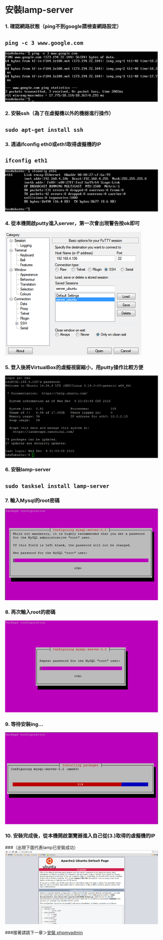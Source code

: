 # **安裝lamp-server**


### 1. 確認網路狀態（ping不到google請檢查網路設定）
## ```ping -c 3 www.google.com```
![](../img/inst_part1/part1_1.png)

### 2. 安裝ssh（為了在虛擬機以外的機器進行操作）
## ```sudo apt-get install ssh```

### 3. 透過ifconfig eth0或eth1取得虛擬機的IP
## ```ifconfig eth1```
![](../img/inst_part1/part1_2.png)

### 4. 從本機開啟putty進入server，第一次會出現警告按ok即可
![](../img/inst_part1/part1_3.png)

### 5. 登入後將VirtualBox的虛擬視窗縮小，用putty操作比較方便
![](../img/inst_part1/part1_4.png)

### 6. 安裝lamp-server
## ```sudo tasksel install lamp-server```

### 7. 輸入Mysql的root密碼
![](../img/inst_part1/part1_5.png)

### 8. 再次輸入root的密碼
![](../img/inst_part1/part1_6.png)

### 9. 等待安裝ing…
![](../img/inst_part1/part1_7.png)

### 10. 安裝完成後，從本機開啟瀏覽器進入自己從(3.)取得的虛擬機的IP
###（出現下圖代表lamp已安裝成功）
![](../img/inst_part1/part1_8.png)

###接著請跳下一章＞[安裝 phpmyadmin](../install/inst_phpmyadm.md)